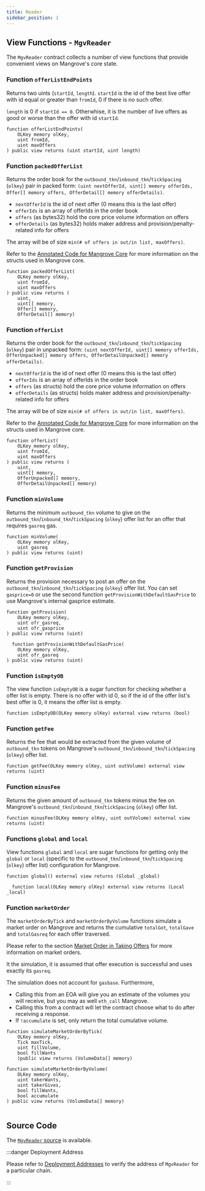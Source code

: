 ```yaml
---
title: Reader
sidebar_position: 1
---
```


## View Functions - `MgvReader`

The `MgvReader` contract collects a number of view functions that provide convenient views on Mangrove's core state.

### Function `offerListEndPoints`

Returns two uints (`startId`, `length`). `startId` is the id of the best live offer with id equal or greater than
`fromId`, 0 if there is no such offer. 

`length` is 0 if `startId == 0`. Otherwhise, it is the number of live offers as good or worse than the offer with id `startId`.

```solidity
function offerListEndPoints(
    OLKey memory olKey, 
    uint fromId, 
    uint maxOffers
) public view returns (uint startId, uint length)
```

### Function `packedOfferList`

Returns the order book for the `outbound_tkn`/`inbound_tkn`/`tickSpacing` (`olkey`) pair in packed form: 
`(uint nextOfferId, uint[] memory offerIds, Offer[] memory offers, OfferDetail[] memory offerDetails)`.

* `nextOfferId` is the id of next offer (0 means this is the last offer)
* `offerIds` is an array of offerIds in the order book 
* `offers` (as bytes32) hold the core price volume information on offers
* `offerDetails` (as bytes32) holds maker address and provision/penalty-related info for offers

The array will be of size `min(# of offers in out/in list, maxOffers)`.

Refer to the [Annotated Code for Mangrove Core](../codebase.md) for more information on the structs used in Mangrove core.

```solidity
function packedOfferList(
    OLKey memory olKey, 
    uint fromId, 
    uint maxOffers
) public view returns (
    uint, 
    uint[] memory, 
    Offer[] memory, 
    OfferDetail[] memory)
```

### Function `offerList`

Returns the order book for the `outbound_tkn`/`inbound_tkn`/`tickSpacing` (`olkey`) pair in unpacked form: `(uint nextOfferId, uint[] memory offerIds, OfferUnpacked[] memory offers, OfferDetailUnpacked[] memory offerDetails)`.

* `nextOfferId` is the id of next offer (0 means this is the last offer)
* `offerIds` is an array of offerIds in the order book
* `offers` (as structs) hold the core price volume information on offers
* `offerDetails` (as structs) holds maker address and provision/penalty-related info for offers

The array will be of size `min(# of offers in out/in list, maxOffers)`.

Refer to the [Annotated Code for Mangrove Core](../codebase.md) for more information on the structs used in Mangrove core.

```solidity
function offerList(
    OLKey memory olKey, 
    uint fromId, 
    uint maxOffers
) public view returns (
    uint, 
    uint[] memory, 
    OfferUnpacked[] memory, 
    OfferDetailUnpacked[] memory)
```

### Function `minVolume`

Returns the minimum `outbound_tkn` volume to give on the `outbound_tkn`/`inbound_tkn`/`tickSpacing` (`olkey`) offer list for an offer that requires `gasreq` gas.

```solidity
function minVolume(
    OLKey memory olKey, 
    uint gasreq
) public view returns (uint)
```

### Function `getProvision`

Returns the provision necessary to post an offer on the `outbound_tkn`/`inbound_tkn`/`tickSpacing` (`olkey`) offer list. You can set `gasprice=0` or use the second function `getProvisionWithDefaultGasPrice` to use Mangrove's internal gasprice estimate.

```solidity
function getProvision(
    OLKey memory olKey, 
    uint ofr_gasreq, 
    uint ofr_gasprice
) public view returns (uint)
```

```solidity
  function getProvisionWithDefaultGasPrice(
    OLKey memory olKey, 
    uint ofr_gasreq
) public view returns (uint)

```

### Function `isEmptyOB`

The view function `isEmptyOB` is a sugar function for checking whether a offer list is empty. There is no offer with id 0, so if the id of the offer list's best offer is 0, it means the offer list is empty.

```solidity
function isEmptyOB(OLKey memory olKey) external view returns (bool)
```

### Function `getFee`

Returns the fee that would be extracted from the given volume of `outbound_tkn` tokens on Mangrove's `outbound_tkn`/`inbound_tkn`/`tickSpacing` (`olkey`) offer list.

```solidity
function getFee(OLKey memory olKey, uint outVolume) external view returns (uint)
```

### Function `minusFee`

Returns the given amount of `outbound_tkn` tokens minus the fee on Mangrove's `outbound_tkn`/`inbound_tkn`/`tickSpacing` (`olkey`) offer list.

```solidity
function minusFee(OLKey memory olKey, uint outVolume) external view returns (uint)

```

### Functions `global` and `local`

View functions `global` and `local` are sugar functions for getting only the `global` or `local` (specific to the `outbound_tkn`/`inbound_tkn`/`tickSpacing` (`olkey`) offer list) configuration for Mangrove.

```solidity
function global() external view returns (Global _global)

  function local(OLKey memory olKey) external view returns (Local _local)
```

### Function `marketOrder`


The `marketOrderByTick` and `marketOrderByVolume` functions simulate a market order on Mangrove and returns the cumulative `totalGot`, `totalGave` and `totalGasreq` for each offer traversed. 

Please refer to the section [Market Order in Taking Offers](../taking-and-making-offers/taker-order/README.md) for more information on market orders.

It the simulation, it is assumed that offer execution is successful and uses exactly its `gasreq`. 

The simulation does not account for `gasbase`. Furthermore,

* Calling this from an EOA will give you an estimate of the volumes you will receive, but you may as well `eth_call` Mangrove.
* Calling this from a contract will let the contract choose what to do after receiving a response.
* If `!accumulate` is set, only return the total cumulative volume.

```solidity
function simulateMarketOrderByTick(
    OLKey memory olKey, 
    Tick maxTick, 
    uint fillVolume, 
    bool fillWants
    )public view returns (VolumeData[] memory)

function simulateMarketOrderByVolume(
    OLKey memory olKey,
    uint takerWants,
    uint takerGives,
    bool fillWants,
    bool accumulate
) public view returns (VolumeData[] memory)


```

## Source Code

The [`MgvReader` source](https://github.com/mangrovedao/mangrove-core/blob/a1acdb6038382e78616fbb00503ccbdb11e23d62/src/periphery/MgvReader.sol) is available.

:::danger Deployment Address

Please refer to [Deployment Addresses](../contract-addresses.md) to verify the address of `MgvReader` for a particular chain.

:::
